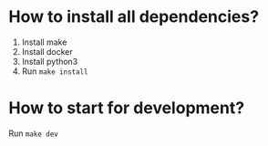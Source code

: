 # How to install all dependencies?

1. Install make
2. Install docker
3. Install python3
4. Run `make install`

# How to start for development?

Run `make dev`
